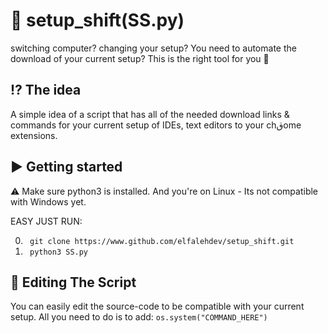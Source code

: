 # :crystal_ball: setup_shift(SS.py) 
switching computer? changing your setup? You need to automate the download of your current setup?  This is the right tool for you :incoming_envelope:

## :interrobang: The idea 
A simple idea of a script that has all of the needed download links & commands for your current setup of IDEs, text editors to your chقome extensions. 

## :arrow_forward: Getting started 
:warning: Make sure python3 is installed. And you're on Linux - Its not compatible with Windows yet.

EASY JUST RUN: 

0. ``` git clone https://www.github.com/elfalehdev/setup_shift.git```
1. ``` python3 SS.py```

## :wrench: Editing The Script
You can easily edit the source-code to be compatible with your current setup. All you need to do is to add:
```os.system("COMMAND_HERE")``` 

